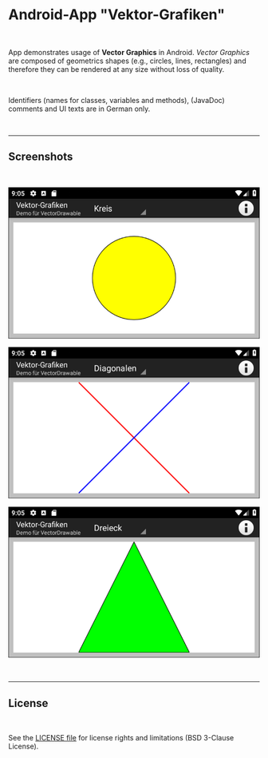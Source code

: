 # Android-App "Vektor-Grafiken" #

<br>

App demonstrates usage of **Vector Graphics** in Android. *Vector Graphics* are composed of geometrics 
shapes (e.g., circles, lines, rectangles) and therefore they can be rendered at any size without loss 
of quality.

<br>

Identifiers (names for classes, variables and methods), (JavaDoc) comments and UI texts are in German only.

<br>

----

## Screenshots ##

<br>

![Screenshot 1](screenshot_1.png)  

![Screenshot 2](screenshot_2.png)

![Screenshot 3](screenshot_3.png)

<br>

----

## License ##

<br>

See the [LICENSE file](LICENSE.md) for license rights and limitations (BSD 3-Clause License).

<br>